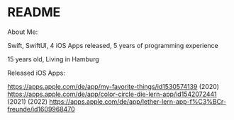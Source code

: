 # README


About Me:

Swift, SwiftUI, 4 iOS Apps released, 5 years of programming experience

15 years old, Living in Hamburg


Released iOS Apps:

https://apps.apple.com/de/app/my-favorite-things/id1530574139 (2020)
https://apps.apple.com/de/app/color-circle-die-lern-app/id1542072441 (2021)
(2022) https://apps.apple.com/de/app/lether-lern-app-f%C3%BCr-freunde/id1609968470
